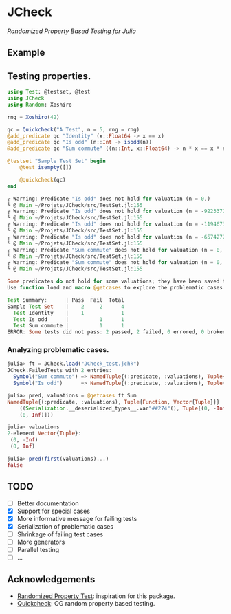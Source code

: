 # JCheck
*Randomized Property Based Testing for Julia*

## Example

## Testing properties.
``` julia
using Test: @testset, @test
using JCheck
using Random: Xoshiro

rng = Xoshiro(42)

qc = Quickcheck("A Test", n = 5, rng = rng)
@add_predicate qc "Identity" (x::Float64 -> x == x)
@add_predicate qc "Is odd" (n::Int -> isodd(n))
@add_predicate qc "Sum commute" ((n::Int, x::Float64) -> n * x == x * n)

@testset "Sample Test Set" begin
    @test isempty([])

    @quickcheck(qc)
end
```

``` julia
┌ Warning: Predicate "Is odd" does not hold for valuation (n = 0,)
└ @ Main ~/Projets/JCheck/src/TestSet.jl:155
┌ Warning: Predicate "Is odd" does not hold for valuation (n = -9223372036854775808,)
└ @ Main ~/Projets/JCheck/src/TestSet.jl:155
┌ Warning: Predicate "Is odd" does not hold for valuation (n = -1194673449930948368,)
└ @ Main ~/Projets/JCheck/src/TestSet.jl:155
┌ Warning: Predicate "Is odd" does not hold for valuation (n = -6574272390120163918,)
└ @ Main ~/Projets/JCheck/src/TestSet.jl:155
┌ Warning: Predicate "Sum commute" does not hold for valuation (n = 0, x = -Inf)
└ @ Main ~/Projets/JCheck/src/TestSet.jl:155
┌ Warning: Predicate "Sum commute" does not hold for valuation (n = 0, x = Inf)
└ @ Main ~/Projets/JCheck/src/TestSet.jl:155

Some predicates do not hold for some valuations; they have been saved to JCheck_<date>.jchk.
Use function load and macro @getcases to explore the problematic cases.

Test Summary:      | Pass  Fail  Total
Sample Test Set    |    2     2      4
  Test Identity    |    1            1
  Test Is odd      |          1      1
  Test Sum commute |          1      1
ERROR: Some tests did not pass: 2 passed, 2 failed, 0 errored, 0 broken.
```

### Analyzing problematic cases.
``` julia
julia> ft = JCheck.load("JCheck_test.jchk")
JCheck.FailedTests with 2 entries:
  Symbol("Sum commute") => NamedTuple{(:predicate, :valuations), Tuple{Function…
  Symbol("Is odd")      => NamedTuple{(:predicate, :valuations), Tuple{Function…

julia> pred, valuations = @getcases ft Sum
NamedTuple{(:predicate, :valuations), Tuple{Function, Vector{Tuple}}}
    ((Serialization.__deserialized_types__.var"##274"(), Tuple[(0, -Inf),
    (0, Inf)]))

julia> valuations
2-element Vector{Tuple}:
 (0, -Inf)
 (0, Inf)

julia> pred(first(valuations)...)
false
```


## TODO
- [ ] Better documentation
- [X] Support for special cases
- [X] More informative message for failing tests
- [X] Serialization of problematic cases
- [ ] Shrinkage of failing test cases
- [ ] More generators
- [ ] Parallel testing
- [ ] ...

## Acknowledgements
- [Randomized Property Test](https://git.sr.ht/~quf/RandomizedPropertyTest.jl): inspiration for this package.
- [Quickcheck](https://github.com/nick8325/quickcheck): OG random
  property based testing.
